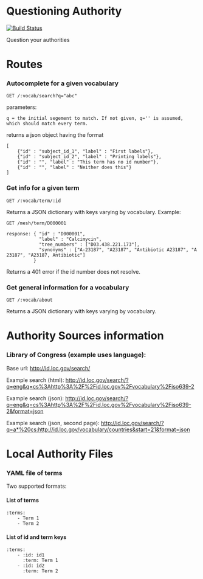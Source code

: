 Questioning Authority
=====================

[![Build Status](https://travis-ci.org/projecthydra/questioning_authority.png)](https://travis-ci.org/projecthydra/questioning_authority)

Question your authorities

# Routes

### Autocomplete for a given vocabulary

    GET /:vocab/search?q="abc"

parameters:

    q = the initial segement to match. If not given, q='' is assumed, which should match every term.

returns a json object having the format

    [
        {"id" : "subject_id_1", "label" : "First labels"},
        {"id" : "subject_id_2", "label" : "Printing labels"},
        {"id" : "", "label" : "This term has no id number"},
        {"id" : "", "label" : "Neither does this"}
    ]

### Get info for a given term

    GET /:vocab/term/:id

Returns a JSON dictionary with keys varying by vocabulary. Example:

    GET /mesh/term/D000001

    response: { "id" : "D000001",
                "label" : "Calcimycin",
                "tree_numbers" : ["D03.438.221.173"],
                "synonyms" : ["A-23187", "A23187", "Antibiotic A23187", "A 23187", "A23187, Antibiotic"]
              }

Returns a 401 error if the id number does not resolve.


### Get general information for a vocabulary

    GET /:vocab/about

Returns a JSON dictionary with keys varying by vocabulary.

Authority Sources information
=============================

### Library of Congress (example uses language):

Base url: http://id.loc.gov/search/

Example search (html): http://id.loc.gov/search/?q=eng&q=cs%3Ahttp%3A%2F%2Fid.loc.gov%2Fvocabulary%2Fiso639-2

Example search (json): http://id.loc.gov/search/?q=eng&q=cs%3Ahttp%3A%2F%2Fid.loc.gov%2Fvocabulary%2Fiso639-2&format=json

Example search (json, second page): http://id.loc.gov/search/?q=a*%20cs:http://id.loc.gov/vocabulary/countries&start=21&format=json

Local Authority Files
=====================

### YAML file of terms

Two supported formats:

#### List of terms

	:terms:
		- Term 1
		- Term 2
		
#### List of id and term keys

	:terms:
		- :id: id1
		  :term: Term 1
		- :id: id2
		  :term: Term 2
		

